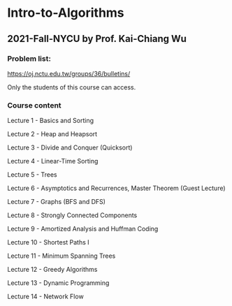 # Intro-to-Algorithms
## 2021-Fall-NYCU by Prof. Kai-Chiang Wu
### Problem list:
https://oj.nctu.edu.tw/groups/36/bulletins/

Only the students of this course can access.

### Course content
Lecture 1 - Basics and Sorting

Lecture 2 - Heap and Heapsort

Lecture 3 - Divide and Conquer (Quicksort)

Lecture 4 - Linear-Time Sorting

Lecture 5 - Trees

Lecture 6 - Asymptotics and Recurrences, Master Theorem (Guest Lecture)

Lecture 7 - Graphs (BFS and DFS)

Lecture 8 - Strongly Connected Components

Lecture 9 - Amortized Analysis and Huffman Coding

Lecture 10 - Shortest Paths I

Lecture 11 - Minimum Spanning Trees

Lecture 12 - Greedy Algorithms

Lecture 13 - Dynamic Programming

Lecture 14 - Network Flow
